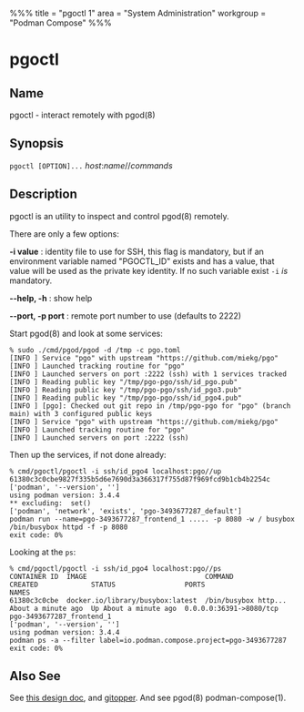 %%%
title = "pgoctl 1"
area = "System Administration"
workgroup = "Podman Compose"
%%%

pgoctl
=====

## Name

pgoctl - interact remotely with pgod(8)

## Synopsis

`pgoctl [OPTION]...` *host*:*name*//*commands*

## Description

pgoctl is an utility to inspect and control pgod(8) remotely.

There are only a few options:

**-i value**
: identity file to use for SSH, this flag is mandatory, but if an environment variable named
"PGOCTL_ID" exists and has a value, that value will be used as the private key identity. If no
such variable exist `-i` _is_ mandatory.

**--help, -h**
:  show help

**--port, -p port**
:  remote port number to use (defaults to 2222)

Start pgod(8) and look at some services:

~~~
% sudo ./cmd/pgod/pgod -d /tmp -c pgo.toml
[INFO ] Service "pgo" with upstream "https://github.com/miekg/pgo"
[INFO ] Launched tracking routine for "pgo"
[INFO ] Launched servers on port :2222 (ssh) with 1 services tracked
[INFO ] Reading public key "/tmp/pgo-pgo/ssh/id_pgo.pub"
[INFO ] Reading public key "/tmp/pgo-pgo/ssh/id_pgo3.pub"
[INFO ] Reading public key "/tmp/pgo-pgo/ssh/id_pgo4.pub"
[INFO ] [pgo]: Checked out git repo in /tmp/pgo-pgo for "pgo" (branch main) with 3 configured public keys
[INFO ] Service "pgo" with upstream "https://github.com/miekg/pgo"
[INFO ] Launched tracking routine for "pgo"
[INFO ] Launched servers on port :2222 (ssh)
~~~

Then up the services, if not done already:

~~~
% cmd/pgoctl/pgoctl -i ssh/id_pgo4 localhost:pgo//up
61380c3c0cbe9827f335b5d6e7690d3a366317f755d87f969fcd9b1cb4b2254c
['podman', '--version', '']
using podman version: 3.4.4
** excluding:  set()
['podman', 'network', 'exists', 'pgo-3493677287_default']
podman run --name=pgo-3493677287_frontend_1 ..... -p 8080 -w / busybox /bin/busybox httpd -f -p 8080
exit code: 0%
~~~

Looking at the `ps`:

~~~
% cmd/pgoctl/pgoctl -i ssh/id_pgo4 localhost:pgo//ps
CONTAINER ID  IMAGE                             COMMAND               CREATED             STATUS                 PORTS                    NAMES
61380c3c0cbe  docker.io/library/busybox:latest  /bin/busybox http...  About a minute ago  Up About a minute ago  0.0.0.0:36391->8080/tcp  pgo-3493677287_frontend_1
['podman', '--version', '']
using podman version: 3.4.4
podman ps -a --filter label=io.podman.compose.project=pgo-3493677287
exit code: 0%
~~~

## Also See

See [this design doc](https://miek.nl/2022/november/15/provisioning-services/), and
[gitopper](https://github.com/miekg/gitopper). And see pgod(8) podman-compose(1).
